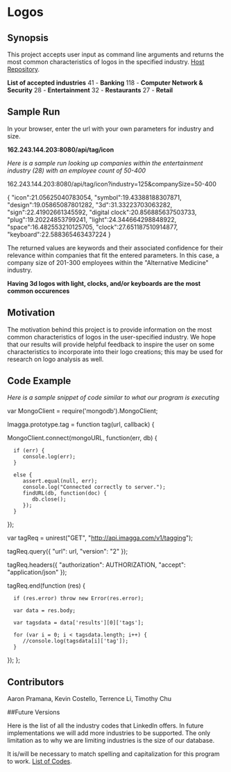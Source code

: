 # **Logos**

## Synopsis

This project accepts user input as command line arguments and returns the 
most common characteristics of logos in the specified industry. [Host
Repository](https://github.com/terrencezli/Logos).

**List of accepted industries**
41   -   **Banking**
118  -   **Computer Network & Security**
28   -   **Entertainment**
32   -   **Restaurants**
27   -   **Retail**

## Sample Run
In your browser, enter the url with your own parameters for industry
and size.

**162.243.144.203:8080/api/tag/icon**

*Here is a sample run looking up companies within the entertainment
industry (28) with an employee count of 50-400*

162.243.144.203:8080/api/tag/icon?industry=125&companySize=50-400

{ 
   "icon":21.05625040783054,
   "symbol":19.43388188307871,
   "design":19.05865087801282,
   "3d":31.33223703063282,
   "sign":22.41902661345592,
   "digital clock":20.856885637503733,
   "plug":19.20224853799241,
   "light":24.344664298848922,
   "space":16.482553210125705,
   "clock":27.651187510914877,
   "keyboard":22.588365463437224
}


The returned values are keywords and their associated confidence
for their relevance within companies that fit the entered parameters.
In this case, a company size of 201-300 employees within the
"Alternative Medicine" industry.

**Having 3d logos with light, clocks, and/or keyboards are the most
common occurences**

## Motivation

The motivation behind this project is to provide information on the
most common characteristics of logos in the user-specified industry.
We hope that our results will provide helpful feedback to inspire
the user on some characteristics to incorporate into their logo
creations; this may be used for research on logo analysis as well.

## Code Example
*Here is a sample snippet of code similar to what our program is
executing*


var MongoClient = require('mongodb').MongoClient;
 
Imagga.prototype.tag = function tag(url, callback) {
   
   MongoClient.connect(mongoURL, function(err, db) {
      
      if (err) {
         console.log(err);
      }
       
      else {
         assert.equal(null, err);
         console.log("Connected correctly to server.");
         findURL(db, function(doc) {
            db.close();
         });   
      }
   });

   var tagReq = unirest("GET", "http://api.imagga.com/v1/tagging");

   tagReq.query({
      "url": url,
      "version": "2"
   });

   tagReq.headers({
      "authorization": AUTHORIZATION, 
      "accept": "application/json"
   });

   tagReq.end(function (res) {
      
      if (res.error) throw new Error(res.error);
      
      var data = res.body;
      
      var tagsdata = data['results'][0]['tags'];
      
      for (var i = 0; i < tagsdata.length; i++) {
         //console.log(tagsdata[i]['tag']);
      }

   });
};

## Contributors

Aaron Pramana, Kevin Costello, Terrence Li, Timothy Chu

##Future Versions

Here is the list of all the industry codes that LinkedIn offers. In
future implementations we will add more industries to be supported.
The only limitation as to why we are limiting industries is the size
of our database.

It is/will be necessary to match spelling and capitalization for this program
to work. [List of
Codes](https://developer.linkedin.com/docs/reference/industry-codes).
